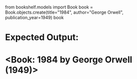 from bookshelf.models import Book
book = Book.objects.create(title="1984", author="George Orwell", publication_year=1949)
book
# Expected Output:
# <Book: 1984 by George Orwell (1949)>
